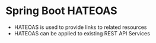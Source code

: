 #	Spring Boot HATEOAS

-	HATEOAS is used to provide links to related resources
-	HATEOAS can be applied to existing REST API Services


